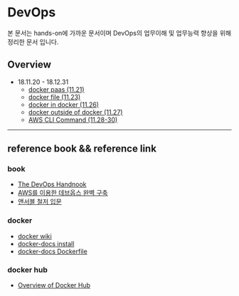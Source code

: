 # DevOps
본 문서는 hands-on에 가까운 문서이며 DevOps의 업무이해 및 업무능력 향상을 위해 정리한 문서 입니다.

## Overview

* 18.11.20 - 18.12.31
    * [docker paas (11.21)](https://github.com/dev-chulbuji/DevOps_Seongnam/blob/master/docker_paas/README.md)
    * [docker file (11.23)](https://github.com/dev-chulbuji/DevOps_Seongnam/blob/master/docker_paas/dockerfile/README.md)
    * [docker in docker (11.26)](https://github.com/dev-chulbuji/DevOps_Seongnam/blob/master/docker_paas/docker-in-docker/README.md)
    * [docker outside of docker (11.27)](https://github.com/dev-chulbuji/DevOps_Seongnam/blob/master/docker_paas/docker-outside-of-docker/README.md)
    * [AWS CLI Command (11.28-30)](https://github.com/Moon-Tae-Kwon/devops/tree/master/aws/README.md)

---
## reference book && reference link

### book
- [The DevOps Handnook](http://www.yes24.com/24/goods/61792775?scode=029)
- [AWS를 이용한 데브옵스 완벽 구축](http://www.yes24.com/24/goods/60637650?scode=029)
- [앤서블 철저 입문](http://www.yes24.com/24/goods/55227544?scode=029)

### docker  
- [docker wiki](https://en.wikipedia.org/wiki/Docker_(software)) 
- [docker-docs install](https://docs.docker.com/docker-for-mac/install/)
- [docker-docs Dockerfile](https://docs.docker.com/engine/reference/builder/#usage)

### docker hub  
- [Overview of Docker Hub](https://docs.docker.com/docker-hub/)